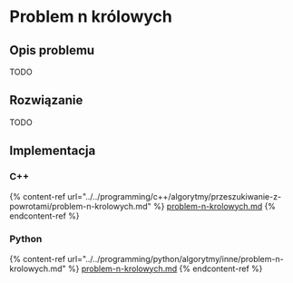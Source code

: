 # Problem n królowych

## Opis problemu

TODO

## Rozwiązanie

TODO

## Implementacja

### C++

{% content-ref url="../../programming/c++/algorytmy/przeszukiwanie-z-powrotami/problem-n-krolowych.md" %}
[problem-n-krolowych.md](../../programming/c++/algorytmy/przeszukiwanie-z-powrotami/problem-n-krolowych.md)
{% endcontent-ref %}

### Python

{% content-ref url="../../programming/python/algorytmy/inne/problem-n-krolowych.md" %}
[problem-n-krolowych.md](../../programming/python/algorytmy/inne/problem-n-krolowych.md)
{% endcontent-ref %}
